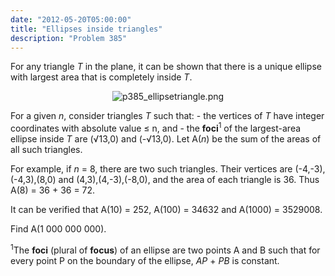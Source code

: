 ```yaml
---
date: "2012-05-20T05:00:00"
title: "Ellipses inside triangles"
description: "Problem 385"
---
```


<p>
For any triangle <var>T</var> in the plane, it can be shown that there is a unique ellipse with largest area that is completely inside <var>T</var>.
</p><p align="center">
<img alt="p385_ellipsetriangle.png" src="/images/p385_ellipsetriangle.png"/></p>
<p>
For a given <var>n</var>, consider triangles <var>T</var> such that:
- the vertices of <var>T</var> have integer coordinates with absolute value ≤ n, and 
- the <b>foci</b><sup>1</sup> of the largest-area ellipse inside <var>T</var> are (√13,0) and (-√13,0).
Let A(<var>n</var>) be the sum of the areas of all such triangles.
</p>
<p>
For example, if <var>n</var> = 8, there are two such triangles. Their vertices are (-4,-3),(-4,3),(8,0) and (4,3),(4,-3),(-8,0), and the area of each triangle is 36. Thus A(8) = 36 + 36 = 72.
</p>
<p>
It can be verified that A(10) = 252, A(100) = 34632 and A(1000) = 3529008.
</p>
<p>
Find A(1 000 000 000).
</p>
<p>
<sup>1</sup>The <b>foci</b> (plural of <b>focus</b>) of an ellipse are two points A and B such that for every point P on the boundary of the ellipse, <var>AP</var> + <var>PB</var> is constant.


</p>

